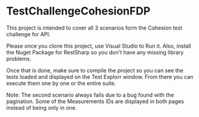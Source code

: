 # TestChallengeCohesionFDP

This project is intended to cover all 3 scenarios form the Cohesion test challenge for API.

Please once you clone this project, use Visual Studio to Run it.
Also, install the Nuget Package for RestSharp so you don't have any missing library problems.

Once that is done, make sure to compile the project so you can see the tests loaded and displayed on the Test Explorr window.
From there you can execute them one by one or the entire suite.

Note: The second scenario always fails due to a bug found with the pagination. Some of the Measurements IDs are displayed in both pages instead of being only in one.
